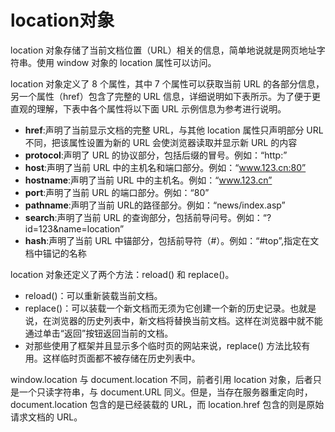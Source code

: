 # location对象

location 对象存储了当前文档位置（URL）相关的信息，简单地说就是网页地址字符串。使用 window 对象的 location 属性可以访问。

location 对象定义了 8 个属性，其中 7 个属性可以获取当前 URL 的各部分信息，另一个属性（href）包含了完整的 URL 信息，详细说明如下表所示。为了便于更直观的理解，下表中各个属性将以下面 URL 示例信息为参考进行说明。

- **href**:声明了当前显示文档的完整 URL，与其他 location 属性只声明部分 URL 不同，把该属性设置为新的 URL 会使浏览器读取并显示新 URL 的内容
- **protocol**:声明了 URL 的协议部分，包括后缀的冒号。例如：“http:”
- **host**:声明了当前 URL 中的主机名和端口部分。例如：“www.123.cn:80”
- **hostname**:声明了当前 URL 中的主机名。例如：“www.123.cn”
- **port**:声明了当前 URL 的端口部分。例如：“80”
- **pathname**:声明了当前 URL的路径部分。例如：“news/index.asp”
- **search**:声明了当前 URL 的查询部分，包括前导问号。例如：“?id=123&name=location”
- **hash**:声明了当前 URL 中锚部分，包括前导符（#）。例如：“#top”,指定在文档中锚记的名称

location 对象还定义了两个方法：reload() 和 replace()。

- reload()：可以重新装载当前文档。
- replace()：可以装载一个新文档而无须为它创建一个新的历史记录。也就是说，在浏览器的历史列表中，新文档将替换当前文档。这样在浏览器中就不能通过单击“返回”按钮返回当前的文档。
- 对那些使用了框架并且显示多个临时页的网站来说，replace() 方法比较有用。这样临时页面都不被存储在历史列表中。

window.location 与 document.location 不同，前者引用 location 对象，后者只是一个只读字符串，与 document.URL 同义。但是，当存在服务器重定向时，document.location 包含的是已经装载的 URL，而 location.href 包含的则是原始请求文档的 URL。
